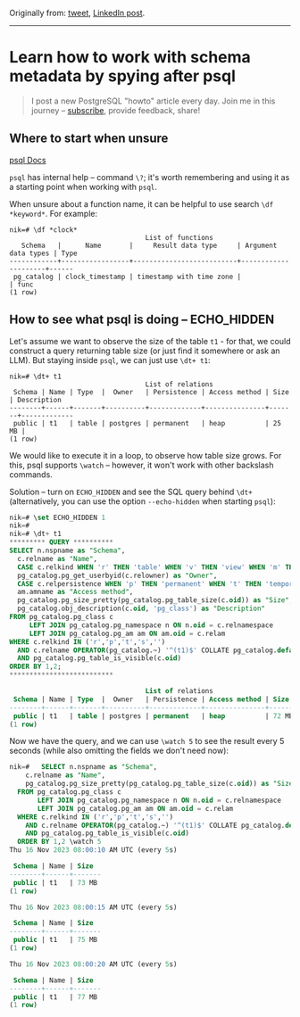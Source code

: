 Originally from: [tweet](https://twitter.com/samokhvalov/status/1725064379933319287), [LinkedIn post]().

---

# Learn how to work with schema metadata by spying after psql

> I post a new PostgreSQL "howto" article every day. Join me in this
> journey – [subscribe](https://twitter.com/samokhvalov/), provide feedback, share!

## Where to start when unsure

[psql Docs](https://postgresql.org/docs/current/app-psql.html)

`psql` has internal help – command `\?`; it's worth remembering and using it as a starting point when working
with `psql`.

When unsure about a function name, it can be helpful to use search `\df *keyword*`. For example:

```
nik=# \df *clock*
                                  List of functions
   Schema   |      Name       |     Result data type     | Argument data types | Type
------------+-----------------+--------------------------+---------------------+------
 pg_catalog | clock_timestamp | timestamp with time zone |                     | func
(1 row)
```

## How to see what psql is doing – ECHO_HIDDEN

Let's assume we want to observe the size of the table `t1` - for that, we could construct a query returning table size
(or just find it somewhere or ask an LLM). But staying inside `psql`, we can just use `\dt+ t1`:

```
nik=# \dt+ t1
                                  List of relations
 Schema | Name | Type  |  Owner   | Persistence | Access method | Size  | Description
--------+------+-------+----------+-------------+---------------+-------+-------------
 public | t1   | table | postgres | permanent   | heap          | 25 MB |
(1 row)
```

We would like to execute it in a loop, to observe how table size grows. For this, psql supports `\watch` – however, it
won't work with other backslash commands.

Solution – turn on `ECHO_HIDDEN` and see the SQL query behind `\dt+` (alternatively, you can use the option
`--echo-hidden` when starting `psql`):

```sql
nik=# \set ECHO_HIDDEN 1
nik=#
nik=# \dt+ t1
********* QUERY **********
SELECT n.nspname as "Schema",
  c.relname as "Name",
  CASE c.relkind WHEN 'r' THEN 'table' WHEN 'v' THEN 'view' WHEN 'm' THEN 'materialized view' WHEN 'i' THEN 'index' WHEN 'S' THEN 'sequence' WHEN 't' THEN 'TOAST table' WHEN 'f' THEN 'foreign table' WHEN 'p' THEN 'partitioned table' WHEN 'I' THEN 'partitioned index' END as "Type",
  pg_catalog.pg_get_userbyid(c.relowner) as "Owner",
  CASE c.relpersistence WHEN 'p' THEN 'permanent' WHEN 't' THEN 'temporary' WHEN 'u' THEN 'unlogged' END as "Persistence",
  am.amname as "Access method",
  pg_catalog.pg_size_pretty(pg_catalog.pg_table_size(c.oid)) as "Size",
  pg_catalog.obj_description(c.oid, 'pg_class') as "Description"
FROM pg_catalog.pg_class c
     LEFT JOIN pg_catalog.pg_namespace n ON n.oid = c.relnamespace
     LEFT JOIN pg_catalog.pg_am am ON am.oid = c.relam
WHERE c.relkind IN ('r','p','t','s','')
  AND c.relname OPERATOR(pg_catalog.~) '^(t1)$' COLLATE pg_catalog.default
  AND pg_catalog.pg_table_is_visible(c.oid)
ORDER BY 1,2;
**************************

                                  List of relations
 Schema | Name | Type  |  Owner   | Persistence | Access method | Size  | Description
--------+------+-------+----------+-------------+---------------+-------+-------------
 public | t1   | table | postgres | permanent   | heap          | 72 MB |
(1 row)
```

Now we have the query, and we can use `\watch 5` to see the result every 5 seconds (while also omitting the fields we
don't need now):

```sql
nik=#   SELECT n.nspname as "Schema",
    c.relname as "Name",
    pg_catalog.pg_size_pretty(pg_catalog.pg_table_size(c.oid)) as "Size"
  FROM pg_catalog.pg_class c
       LEFT JOIN pg_catalog.pg_namespace n ON n.oid = c.relnamespace
       LEFT JOIN pg_catalog.pg_am am ON am.oid = c.relam
  WHERE c.relkind IN ('r','p','t','s','')
    AND c.relname OPERATOR(pg_catalog.~) '^(t1)$' COLLATE pg_catalog.default
    AND pg_catalog.pg_table_is_visible(c.oid)
  ORDER BY 1,2 \watch 5
Thu 16 Nov 2023 08:00:10 AM UTC (every 5s)

 Schema | Name | Size
--------+------+-------
 public | t1   | 73 MB
(1 row)

Thu 16 Nov 2023 08:00:15 AM UTC (every 5s)

 Schema | Name | Size
--------+------+-------
 public | t1   | 75 MB
(1 row)

Thu 16 Nov 2023 08:00:20 AM UTC (every 5s)

 Schema | Name | Size
--------+------+-------
 public | t1   | 77 MB
(1 row)
```
